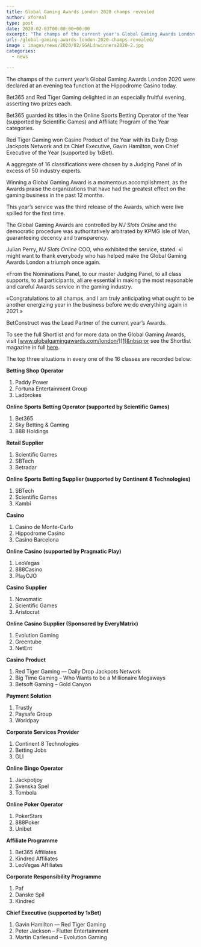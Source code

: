 ```yaml
---
title: Global Gaming Awards London 2020 champs revealed
author: xforeal 
type: post
date: 2020-02-03T00:00:00+00:00
excerpt: "The champs of the current year's Global Gaming Awards London 2020 were declared at an evening tea function at the Hippodrome Casino today "
url: /global-gaming-awards-london-2020-champs-revealed/
image : images/news/2020/02/GGALdnwinners2020-2.jpg
categories:
  - news

---
```

The champs of the current year&#8217;s Global Gaming Awards London 2020 were declared at an evening tea function at the Hippodrome Casino today.

Bet365 and Red Tiger Gaming delighted in an especially fruitful evening, asserting two prizes each.

Bet365 guarded its titles in the Online Sports Betting Operator of the Year (supported by Scientific Games) and Affiliate Program of the Year categories.

Red Tiger Gaming won Casino Product of the Year with its Daily Drop Jackpots Network and its Chief Executive, Gavin Hamilton, won Chief Executive of the Year (supported by 1xBet).

A aggregate of 16 classifications were chosen by a Judging Panel of in excess of 50 industry experts.

Winning a Global Gaming Award is a momentous accomplishment, as the Awards praise the organizations that have had the greatest effect on the gaming business in the past 12 months.

This year&#8217;s service was the third release of the Awards, which were live spilled for the first time.

The Global Gaming Awards are controlled by _NJ Slots Online_ and the democratic procedure was authoritatively arbitrated by KPMG Isle of Man, guaranteeing decency and transparency.

Julian Perry, _NJ Slots Online_ COO, who exhibited the service, stated: &#171;I might want to thank everybody who has helped make the Global Gaming Awards London a triumph once again.

&#171;From the Nominations Panel, to our master Judging Panel, to all class supports, to all participants, all are essential in making the most reasonable and careful Awards service in the gaming industry.

&#171;Congratulations to all champs, and I am truly anticipating what ought to be another energizing year in the business before we do everything again in 2021.&#187;

BetConstruct was the Lead Partner of the current year&#8217;s Awards.

To see the full Shortlist and for more data on the Global Gaming Awards, visit&nbsp;[www.globalgamingawards.com/london/][1]&nbsp;or see the Shortlist magazine in full&nbsp;[here][2].

The top three situations in every one of the 16 classes are recorded below:

**Betting Shop Operator**

  1. Paddy Power
  2. Fortuna Entertainment Group
  3. Ladbrokes

**Online Sports Betting Operator (supported by Scientific Games)**

  1. Bet365
  2. Sky Betting & Gaming
  3. 888 Holdings

**Retail Supplier**

  1. Scientific Games
  2. SBTech
  3. Betradar

**Online Sports Betting Supplier (supported by Continent 8 Technologies)**

  1. SBTech
  2. Scientific Games
  3. Kambi

**Casino**

  1. Casino de Monte-Carlo
  2. Hippodrome Casino
  3. Casino Barcelona

**Online Casino (supported by Pragmatic Play)**

  1. LeoVegas
  2. 888Casino
  3. PlayOJO

**Casino Supplier**

  1. Novomatic
  2. Scientific Games
  3. Aristocrat

**Online Casino Supplier (Sponsored by EveryMatrix)**

  1. Evolution Gaming
  2. Greentube
  3. NetEnt

**Casino Product**

  1. Red Tiger Gaming &#8212; Daily Drop Jackpots Network
  2. Big Time Gaming &ndash; Who Wants to be a Millionaire Megaways
  3. Betsoft Gaming &ndash; Gold Canyon

**Payment Solution**

  1. Trustly
  2. Paysafe Group
  3. Worldpay

**Corporate Services Provider**

  1. Continent 8 Technologies
  2. Betting Jobs
  3. GLI

**Online Bingo Operator**

  1. Jackpotjoy
  2. Svenska Spel
  3. Tombola

**Online Poker Operator**

  1. PokerStars
  2. 888Poker
  3. Unibet

**Affiliate Programme**

  1. Bet365 Affiliates
  2. Kindred Affiliates
  3. LeoVegas Affiliates

**Corporate Responsibility Programme**

  1. Paf
  2. Danske Spil
  3. Kindred

**Chief Executive (supported by 1xBet)**

  1. Gavin Hamilton &#8212; Red Tiger Gaming
  2. Peter Jackson &ndash; Flutter Entertainment
  3. Martin Carlesund &ndash; Evolution Gaming

**&nbsp;**

&nbsp;

&nbsp;

&nbsp;

&nbsp;

 [1]: https://www.globalgamingawards.com/london/
 [2]: #